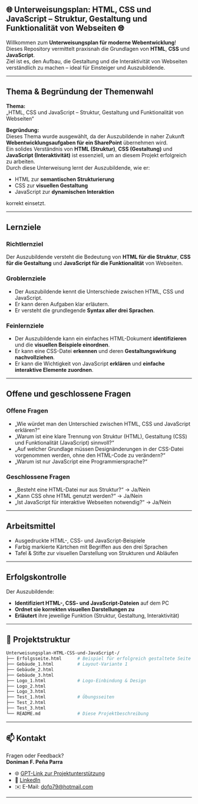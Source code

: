 ## 🌐 Unterweisungsplan: HTML, CSS und JavaScript – Struktur, Gestaltung und Funktionalität von Webseiten 🌐

Willkommen zum **Unterweisungsplan für moderne Webentwicklung**!  
Dieses Repository vermittelt praxisnah die Grundlagen von **HTML**, **CSS** und **JavaScript**.  
Ziel ist es, den Aufbau, die Gestaltung und die Interaktivität von Webseiten verständlich zu machen – ideal für Einsteiger und Auszubildende.

---

##  Thema & Begründung der Themenwahl

**Thema:**  
„HTML, CSS und JavaScript – Struktur, Gestaltung und Funktionalität von Webseiten“

**Begründung:**  
Dieses Thema wurde ausgewählt, da der Auszubildende in naher Zukunft **Webentwicklungsaufgaben für ein SharePoint** übernehmen wird.  
Ein solides Verständnis von **HTML (Struktur)**, **CSS (Gestaltung)** und **JavaScript (Interaktivität)** ist essenziell, um an diesem Projekt erfolgreich zu arbeiten.  
Durch diese Unterweisung lernt der Auszubildende, wie er:

- HTML zur **semantischen Strukturierung**
- CSS zur **visuellen Gestaltung**
- JavaScript zur **dynamischen Interaktion**

korrekt einsetzt.

---

##  Lernziele

###  Richtlernziel
Der Auszubildende versteht die Bedeutung von **HTML für die Struktur**, **CSS für die Gestaltung** und **JavaScript für die Funktionalität** von Webseiten.

###  Groblernziele
- Der Auszubildende kennt die Unterschiede zwischen HTML, CSS und JavaScript.
- Er kann deren Aufgaben klar erläutern.
- Er versteht die grundlegende **Syntax aller drei Sprachen**.

###  Feinlernziele
- Der Auszubildende kann ein einfaches HTML-Dokument **identifizieren** und die **visuellen Beispiele einordnen**.
- Er kann eine CSS-Datei **erkennen** und deren **Gestaltungswirkung nachvollziehen**.
- Er kann die Wichtigkeit von JavaScript **erklären** und **einfache interaktive Elemente zuordnen**.

---

##  Offene und geschlossene Fragen

###  Offene Fragen
- „Wie würdet man den Unterschied zwischen HTML, CSS und JavaScript erklären?“  
- „Warum ist eine klare Trennung von Struktur (HTML), Gestaltung (CSS) und Funktionalität (JavaScript) sinnvoll?“  
- „Auf welcher Grundlage müssen Designänderungen in der CSS-Datei vorgenommen werden, ohne den HTML-Code zu verändern?“  
- „Warum ist nur JavaScript eine Programmiersprache?“

###  Geschlossene Fragen
- „Besteht eine HTML-Datei nur aus Struktur?“ → Ja/Nein  
- „Kann CSS ohne HTML genutzt werden?“ → Ja/Nein  
- „Ist JavaScript für interaktive Webseiten notwendig?“ → Ja/Nein

---

##  Arbeitsmittel

- Ausgedruckte HTML-, CSS- und JavaScript-Beispiele  
- Farbig markierte Kärtchen mit Begriffen aus den drei Sprachen  
- Tafel & Stifte zur visuellen Darstellung von Strukturen und Abläufen

---

##  Erfolgskontrolle

Der Auszubildende:

- **Identifiziert HTML-, CSS- und JavaScript-Dateien** auf dem PC  
- **Ordnet sie korrekten visuellen Darstellungen zu**  
- **Erläutert** ihre jeweilige Funktion (Struktur, Gestaltung, Interaktivität)

---

## 📂 Projektstruktur

```bash
Unterweisungsplan-HTML-CSS-und-JavaScript-/
├── Erfolgsseite.html      # Beispiel für erfolgreich gestaltete Seite
├── Gebäude_1.html         # Layout-Variante 1
├── Gebäude_2.html
├── Gebäude_3.html
├── Logo_1.html            # Logo-Einbindung & Design
├── Logo_2.html
├── Logo_3.html
├── Test_1.html            # Übungsseiten
├── Test_2.html
├── Test_3.html
└── README.md              # Diese Projektbeschreibung

```
________________________________________
## 📫 Kontakt

Fragen oder Feedback?  
**Doniman F. Peña Parra**

- 🌐 [GPT-Link zur Projektunterstützung](https://chatgpt.com/g/g-67f9029e82fc819188dd714659be51ae-html-manager)
- 🔗 [LinkedIn](https://www.linkedin.com/in/doniman-francisco-pe%C3%B1a-parra-609263232/)
- ✉️ E-Mail: [dofp79@hotmail.com](mailto:dofp79@hotmail.com)
________________________________________
